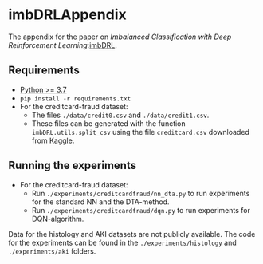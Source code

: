 # imbDRLAppendix

The appendix for the paper on _Imbalanced Classification with Deep Reinforcement Learning_:[imbDRL](https://github.com/Denbergvanthijs/imbDRL).

## Requirements

* [Python >= 3.7](https://www.python.org/downloads/)
* `pip install -r requirements.txt`
* For the creditcard-fraud dataset:
  * The files `./data/credit0.csv` and `./data/credit1.csv`.
  * These files can be generated with the function `imbDRL.utils.split_csv` using the file `creditcard.csv` downloaded from [Kaggle](https://www.kaggle.com/mlg-ulb/creditcardfraud).

## Running the experiments

* For the creditcard-fraud dataset:
  * Run `./experiments/creditcardfraud/nn_dta.py` to run experiments for the standard NN and the DTA-method.
  * Run `./experiments/creditcardfraud/dqn.py` to run experiments for DQN-algorithm.

Data for the histology and AKI datasets are not publicly available. The code for the experiments can be found in the `./experiments/histology` and `./experiments/aki` folders.
